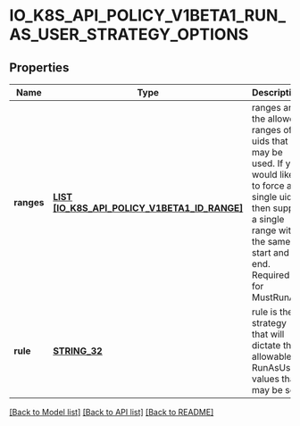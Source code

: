 # IO_K8S_API_POLICY_V1BETA1_RUN_AS_USER_STRATEGY_OPTIONS

## Properties
Name | Type | Description | Notes
------------ | ------------- | ------------- | -------------
**ranges** | [**LIST [IO_K8S_API_POLICY_V1BETA1_ID_RANGE]**](io.k8s.api.policy.v1beta1.IDRange.md) | ranges are the allowed ranges of uids that may be used. If you would like to force a single uid then supply a single range with the same start and end. Required for MustRunAs. | [optional] [default to null]
**rule** | [**STRING_32**](STRING_32.md) | rule is the strategy that will dictate the allowable RunAsUser values that may be set. | [default to null]

[[Back to Model list]](../README.md#documentation-for-models) [[Back to API list]](../README.md#documentation-for-api-endpoints) [[Back to README]](../README.md)



